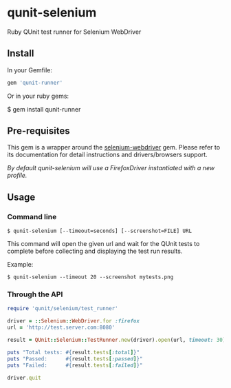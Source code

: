 qunit-selenium
==============

Ruby QUnit test runner for Selenium WebDriver

## Install

In your Gemfile:

```ruby
gem 'qunit-runner'
```

Or in your ruby gems:

  $ gem install qunit-runner

## Pre-requisites
This gem is a wrapper around the [selenium-webdriver](http://rubygems.org/gems/selenium-webdriver) gem.
Please refer to its documentation for detail instructions and drivers/browsers support.

_By default qunit-selenium will use a *FirefoxDriver* instantiated with a new profile._

## Usage

### Command line

  	$ qunit-selenium [--timeout=seconds] [--screenshot=FILE] URL

This command will open the given url and wait for the QUnit tests to complete before collecting and displaying the test run results.

Example:

  	$ qunit-selenium --timeout 20 --screenshot mytests.png

### Through the API

```ruby
require 'qunit/selenium/test_runner'

driver = ::Selenium::WebDriver.for :firefox
url = 'http://test.server.com:8080'

result = QUnit::Selenium::TestRunner.new(driver).open(url, timeout: 30)

puts "Total tests: #{result.tests[:total]}"
puts "Passed:      #{result.tests[:passed]}"
puts "Failed:      #{result.tests[:failed]}"

driver.quit
```

